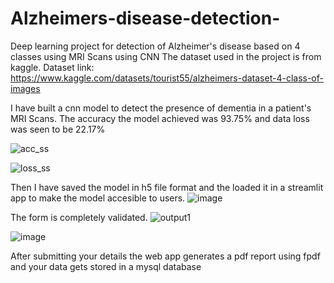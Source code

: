 # Alzheimers-disease-detection-
Deep learning project for detection of Alzheimer's disease based on 4 classes using MRI Scans using CNN
The dataset used in the project is from kaggle.
Dataset link: https://www.kaggle.com/datasets/tourist55/alzheimers-dataset-4-class-of-images

I have built a cnn model to detect the presence of dementia in a patient's MRI Scans. The accuracy the model achieved was 93.75% and data loss was seen to be 22.17%

![acc_ss](https://user-images.githubusercontent.com/71088263/233706569-3809db9a-6d9a-4697-86b2-75b7068e7825.png)

![loss_ss](https://user-images.githubusercontent.com/71088263/233706642-b277f939-f8d8-41ae-89d6-3ad036ea575b.png)

Then I have saved the model in h5 file format and the loaded it in a streamlit app to make the model accesible to users. 
![image](https://user-images.githubusercontent.com/71088263/233707755-ce40e927-6518-41fd-a756-242150f332bc.png)

The form is completely validated. 
![output1](https://user-images.githubusercontent.com/71088263/233706839-fc05612d-2924-49c4-b5aa-024ce64fbde0.png)

![image](https://user-images.githubusercontent.com/71088263/233711336-90953eef-b33d-43b8-a9b5-4057f1b4eae8.png)


After submitting your details the web app generates a pdf report using fpdf and your data gets stored in a mysql database
